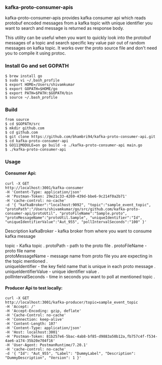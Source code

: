 ### kafka-proto-consumer-apis


kafka-proto-consumer-apis provides kafka consumer api which reads protobuf encoded messages from a kafka topic with unique identifier you want to search and message is returned as response body.

This utility can be useful when you want to quickly look into the protobuf messages of a topic and search specific key value pair out of random messages on kafka topic. It works over the proto source file and don't need you to compile it using protoc.

### Install Go and set GOPATH
```
$ brew install go
$ sudo vi ~/.bash_profile
$ export HOME=/Users/shivamkumar
$ export GOPATH=$HOME/go
$ export PATH=$PATH:$GOPATH/bin
$ source ~/.bash_profile
```

### Build 
```
from source 
$ cd $GOPATH/src
$ mkdir github.com 
$ cd github.com
$ git clone https://github.com/bhambri94/kafka-proto-consumer-api.git 
$ cd kafka-proto-consumer-api
$ GO111MODULE=on go build -o ./kafka-proto-consumer-api main.go 
$ ./kafka-proto-consumer-api
```

### Usage

#### Consumer Api: 

```
curl -X GET
http://localhost:3001/kafka-consumer
-H 'Content-Type: application/json'
-H 'Postman-Token: 29e21c33-4269-439d-bbe6-9c214f0a2b71'
-H 'cache-control: no-cache'
-d '{ "kafkaBroker":"localhost:9092", "topic":"sample_event_topic", "protoPath":"/Users/shivamkumar/go/src/github.com/kafka-proto-consumer-api/protoUtil", "protoFileName":"Sample.proto", "protoMessageName":"protoUtil.Sample", "uniqueIdentifier":"Id", "uniqueIdentifierValue":"Aut_955", "pollIntervalSeconds":"100" }'
```

Description kafkaBroker - kafka broker from where you want to consume kafka message

topic - Kafka topic . 
protoPath - path to the proto file . 
protoFileName - proto file name  
protoMessageName - message name from proto file you are expecting in the topic mentioned .  
uniqueIdentifier - the key field name that is unique in each proto message .  
uniqueIdentifierValue - unique identifier value .  
pollIntervalSeconds - time in seconds you want to poll at mentioned topic .  

#### Producer Api to test locally: 
```
curl -X GET
http://localhost:3001/kafka-producer/topic=sample_event_topic
-H 'Accept: /'
-H 'Accept-Encoding: gzip, deflate'
-H 'Cache-Control: no-cache'
-H 'Connection: keep-alive'
-H 'Content-Length: 107'
-H 'Content-Type: application/json'
-H 'Host: localhost:3001'
-H 'Postman-Token: 81b257e6-5bac-4ab8-bf85-d9883a50b12a,fb757c4f-f534-4ae6-a174-35b20e704f16'
-H 'User-Agent: PostmanRuntime/7.20.1'
-H 'cache-control: no-cache'
-d '{ "Id": "Aut_955", "Label": "DummyLabel", "Description": "DummyDescription", "Version": 1 }'
```
